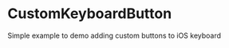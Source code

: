 CustomKeyboardButton
====================

Simple example to demo adding custom buttons to iOS keyboard
